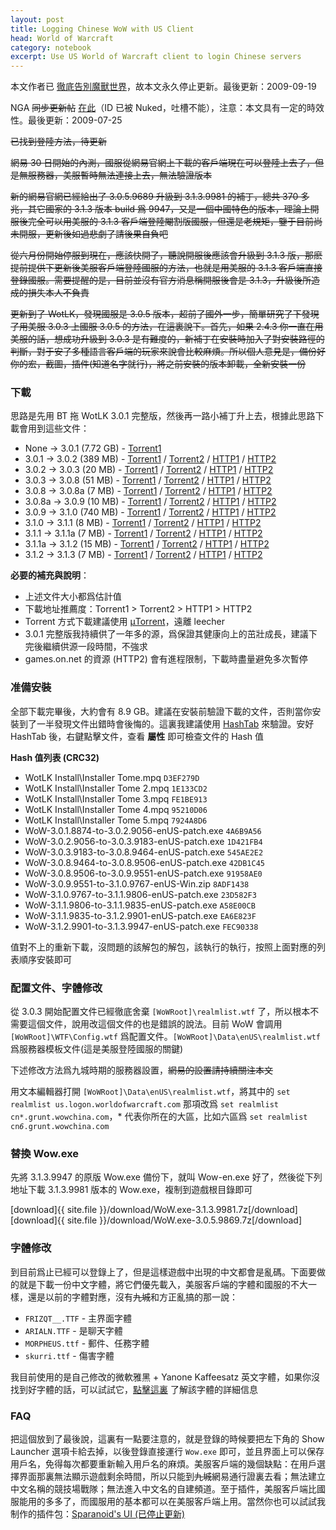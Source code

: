 ```yaml
---
layout: post
title: Logging Chinese WoW with US Client
head: World of Warcraft
category: notebook
excerpt: Use US World of Warcraft client to login Chinese servers
---
```


<section class=text>
<p class=note>本文作者已 <a href="//sparanoid.com/game/make-love-not-warcraft-something-about-me-and-wow/">徹底告別魔獸世界</a>，故本文永久停止更新。最後更新：2009-09-19</p>

<p class=note>NGA <del datetime="2009-07-24T19:58:20+00:00">同步更新帖</del> <a href="http://bbs.ngacn.cc/read.php?tid=1614456">在此</a>（ID 已被 Nuked，吐槽不能），注意：本文具有一定的時效性。最後更新：2009-07-25</p>

<p><del datetime="2009-09-19T02:41:14+00:00">已找到登陸方法，待更新</del></p>

<p><del datetime="2009-08-08T03:56:28+00:00">網易 30 日開始的內測，國服從網易官網上下載的客戶端現在可以登陸上去了，但是無服務器，美服暫時無法連接上去，無法驗證版本</del></p>

<p><del datetime="2009-07-25T14:25:59+00:00">新的網易官網已經給出了 3.0.5.9689 升級到 3.1.3.9981 的補丁，總共 370 多兆，其它國家的 3.1.3 版本 build 爲 9947，又是一個中國特色的版本，理論上開服後完全可以用美服的 3.1.3 客戶端登陸閹割版國服，但還是老規矩，鑒于目前尚未開服，更新後如過悲劇了請後果自負吧</del></p>

<p><del datetime="2009-07-24T19:48:10+00:00">從六月份開始停服到現在，應該快開了，聽說開服後應該會升級到 3.1.3 版，那麽提前提供下更新後美服客戶端登陸國服的方法，也就是用美服的 3.1.3 客戶端直接登錄國服。需要提醒的是，目前並沒有官方消息稱開服後會是 3.1.3，升級後所造成的損失本人不負責</del></p>

<p><del datetime="2009-07-10T17:20:25+00:00">更新到了 WotLK，發現國服是 3.0.5 版本，超前了國外一步，簡單研究了下發現了用美服 3.0.3 上國服 3.0.5 的方法，在這裏說下。首先，如果 2.4.3 你一直在用美服的話，想成功升級到 3.0.3 是有難度的，新補丁在安裝時加入了對安裝路徑的判斷，對于安了多種語言客戶端的玩家來說會比較麻煩。所以個人意見是，備份好你的宏，截圖，插件(知道名字就行)，將之前安裝的版本卸載，全新安裝一份</del></p>

<h3>下載</h3>
<p>思路是先用 BT 拖 WotLK 3.0.1 完整版，然後再一路小補丁升上去，根據此思路下載會用到這些文件：</p>

<ul>
<li>None → 3.0.1  (7.72 GB) - <a href="{{ site.file }}/download/wow-torrent/WoW-3.0.1-enUS-dvd.torrent">Torrent1</a></li>
<li>3.0.1 → 3.0.2  (389 MB) - <a href="http://a.wirebrain.de/wow/torrent/WoW-3.0.1-to-3.0.2-enUS-Win-Update-downloader.torrent">Torrent1</a> / <a href="{{ site.file }}/download/wow-torrent/WoW-3.0.1-to-3.0.2-enUS-Win-Update-downloader.torrent">Torrent2</a> / <a href="http://a.wirebrain.de/wow/patches/3.0.2/WoW-3.0.1.8874-to-3.0.2.9056-enUS-patch.exe">HTTP1</a> / <a href="http://games.on.net/file/21421/World_of_Warcraft_v3.0.1_to_v3.0.2_USAus_Patch">HTTP2</a></li>
<li>3.0.2 → 3.0.3  (20 MB) - <a href="http://a.wirebrain.de/wow/torrent/WoW-3.0.2.9056-to-3.0.3.9183-enUS-patch.torrent">Torrent1</a> / <a href="{{ site.file }}/download/wow-torrent/WoW-3.0.2.9056-to-3.0.3.9183-enUS-patch.torrent">Torrent2</a> / <a href="http://a.wirebrain.de/wow/patches/3.0.3/WoW-3.0.2.9056-to-3.0.3.9183-enUS-patch.exe">HTTP1</a> / <a href="http://games.on.net/file/21996/World_of_Warcraft_v3.0.2_to_v3.0.3_USAus_Patch">HTTP2</a></li>
<li>3.0.3 → 3.0.8  (51 MB) - <a href="http://a.wirebrain.de/wow/torrent/WoW-3.0.3.9183-to-3.0.8.9464-enUS-patch.torrent">Torrent1</a> / <a href="{{ site.file }}/download/wow-torrent/WoW-3.0.3.9183-to-3.0.8.9464-enUS-patch.torrent">Torrent2</a> / <a href="http://a.wirebrain.de/wow/patches/3.0.8/WoW-3.0.3.9183-to-3.0.8.9464-enUS-patch.exe">HTTP1</a> / <a href="http://games.on.net/file/23610/World_of_Warcraft_3.0.3_to_3.0.8_USAus_Upgrade_Patch">HTTP2</a></li>
<li>3.0.8 → 3.0.8a  (7 MB) - <a href="http://a.wirebrain.de/wow/torrent/WoW-3.0.8.9464-to-3.0.8.9506-enUS-patch.torrent">Torrent1</a> / <a href="{{ site.file }}/download/wow-torrent/WoW-3.0.8.9464-to-3.0.8.9506-enUS-patch.torrent">Torrent2</a> / <a href="http://a.wirebrain.de/wow/patches/3.0.8/WoW-3.0.8.9464-to-3.0.8.9506-enUS-patch.exe">HTTP1</a> / <a href="http://games.on.net/file/23835/World_of_Warcraft_3.0.8_to_3.0.8a_USAus_Upgrade_Patch">HTTP2</a></li>
<li>3.0.8a → 3.0.9  (10 MB) - <a href="http://a.wirebrain.de/wow/torrent/WoW-3.0.8.9506-to-3.0.9.9551-enUS-patch.torrent">Torrent1</a> / <a href="{{ site.file }}/download/wow-torrent/WoW-3.0.8.9506-to-3.0.9.9551-enUS-patch.torrent">Torrent2</a> / <a href="http://a.wirebrain.de/wow/patches/3.0.9/WoW-3.0.8.9506-to-3.0.9.9551-enUS-patch.exe">HTTP1</a> / <a href="http://games.on.net/file/24057/World_of_Warcraft_3.0.8a_to_3.0.9_USAus_Upgrade_Patch">HTTP2</a></li>
<li>3.0.9 → 3.1.0  (740 MB) - <a href="http://a.wirebrain.de/wow/torrent/WoW-3.0.9.9551-to-3.1.0.9767-enUS-downloader.torrent">Torrent1</a> / <a href="{{ site.file }}/download/wow-torrent/WoW-3.0.9.9551-to-3.1.0.9767-enUS-downloader.torrent">Torrent2</a> / <a href="http://a.wirebrain.de/wow/patches/3.1.0/WoW-3.0.9.9551-to-3.1.0.9767-enUS-Win.zip">HTTP1</a> / <a href="http://games.on.net/file/25794/World_of_Warcraft_US_3.0.9__3.1.0_USAUS_Patch">HTTP2</a></li>
<li>3.1.0 → 3.1.1  (8 MB) - <a href="http://a.wirebrain.de/wow/torrent/WoW-3.1.0.9767-to-3.1.1.9806-enUS-patch.torrent">Torrent1</a> / <a href="{{ site.file }}/download/wow-torrent/WoW-3.1.0.9767-to-3.1.1.9806-enUS-patch.torrent">Torrent2</a> / <a href="http://a.wirebrain.de/wow/patches/3.1.1/WoW-3.1.0.9767-to-3.1.1.9806-enUS-patch.exe">HTTP1</a> / <a href="http://games.on.net/file/25955/World_of_Warcraft_3.1.0__3.1.1_USAUS_Patch">HTTP2</a></li>
<li>3.1.1 → 3.1.1a  (7 MB) - <a href="http://a.wirebrain.de/wow/torrent/WoW-3.1.1.9806-to-3.1.1.9835-enUS-patch.torrent">Torrent1</a> / <a href="{{ site.file }}/download/wow-torrent/WoW-3.1.1.9806-to-3.1.1.9835-enUS-patch.torrent">Torrent2</a> / <a href="http://a.wirebrain.de/wow/patches/3.1.1/WoW-3.1.1.9806-to-3.1.1.9835-enUS-patch.exe">HTTP1</a> / <a href="http://games.on.net/file/26090/World_of_Warcraft_USAUS_v3.1.1__v3.1.1a_Patch">HTTP2</a></li>
<li>3.1.1a → 3.1.2  (15 MB) - <a href="http://a.wirebrain.de/wow/torrent/WoW-3.1.1.9835-to-3.1.2.9901-enUS-patch.torrent">Torrent1</a> / <a href="{{ site.file }}/download/wow-torrent/WoW-3.1.1.9835-to-3.1.2.9901-enUS-patch.torrent">Torrent2</a> / <a href="http://a.wirebrain.de/wow/patches/3.1.2/WoW-3.1.1.9835-to-3.1.2.9901-enUS-patch.exe">HTTP1</a> / <a href="http://games.on.net/file/26626/World_of_Warcraft_USAus_v3.1.1a__v3.1.2_Patch">HTTP2</a></li>
<li>3.1.2 → 3.1.3  (7 MB) - <a href="http://a.wirebrain.de/wow/torrent/WoW-3.1.2.9901-to-3.1.3.9947-enUS-patch.torrent">Torrent1</a> / <a href="{{ site.file }}/download/wow-torrent/WoW-3.1.2.9901-to-3.1.3.9947-enUS-patch.torrent">Torrent2</a> / <a href="http://a.wirebrain.de/wow/patches/3.1.3/WoW-3.1.2.9901-to-3.1.3.9947-enUS-patch.exe">HTTP1</a> / <a href="http://games.on.net/file/26999/World_of_Warcraft_USAus_v3.1.2__v3.1.3_Patch">HTTP2</a></li>
</ul>

<p><strong>必要的補充與說明</strong>：</p>
<ul>
<li>上述文件大小都爲估計值</li>
<li>下載地址推薦度：Torrent1 > Torrent2 > HTTP1 > HTTP2</li>
<li>Torrent 方式下載建議使用 <a href="http://www.utorrent.com/">&micro;Torrent</a>，遠離 leecher</li>
<li>3.0.1 完整版我持續供了一年多的源，爲保證其健康向上的茁壯成長，建議下完後繼續供源一段時間，不強求</li>
<li>games.on.net 的資源 (HTTP2) 會有進程限制，下載時盡量避免多次暫停</li>
</ul>

<h3>准備安裝</h3>
<p>全部下載完畢後，大約會有 8.9 GB。建議在安裝前驗證下載的文件，否則當你安裝到了一半發現文件出錯時會後悔的。這裏我建議使用 <a href="http://www.beeblebrox.org/hashtab/">HashTab</a> 來驗證。安好 HashTab 後，右鍵點擊文件，查看 <strong>屬性</strong> 即可檢查文件的 Hash 值</p>

<p><strong>Hash 值列表 (CRC32)</strong></p>
<ul>
<li>WotLK Install\Installer Tome.mpq <code>D3EF279D</code></li>
<li>WotLK Install\Installer Tome 2.mpq <code>1E133CD2</code></li>
<li>WotLK Install\Installer Tome 3.mpq <code>FE1BE913</code></li>
<li>WotLK Install\Installer Tome 4.mpq <code>95210D06</code></li>
<li>WotLK Install\Installer Tome 5.mpq <code>7924A8D6</code></li>
<li>WoW-3.0.1.8874-to-3.0.2.9056-enUS-patch.exe <code>4A6B9A56</code></li>
<li>WoW-3.0.2.9056-to-3.0.3.9183-enUS-patch.exe <code>1D421FB4</code></li>
<li>WoW-3.0.3.9183-to-3.0.8.9464-enUS-patch.exe <code>545AE2E2</code></li>
<li>WoW-3.0.8.9464-to-3.0.8.9506-enUS-patch.exe <code>42DB1C45</code></li>
<li>WoW-3.0.8.9506-to-3.0.9.9551-enUS-patch.exe <code>91958AE0</code></li>
<li>WoW-3.0.9.9551-to-3.1.0.9767-enUS-Win.zip <code>8ADF1438</code></li>
<li>WoW-3.1.0.9767-to-3.1.1.9806-enUS-patch.exe <code>23D582F3</code></li>
<li>WoW-3.1.1.9806-to-3.1.1.9835-enUS-patch.exe <code>A58E00CB</code></li>
<li>WoW-3.1.1.9835-to-3.1.2.9901-enUS-patch.exe <code>EA6E823F</code></li>
<li>WoW-3.1.2.9901-to-3.1.3.9947-enUS-patch.exe <code>FEC90338</code></li>
</ul>

<p>值對不上的重新下載，沒問題的該解包的解包，該執行的執行，按照上面對應的列表順序安裝即可</p>

<h3>配置文件、字體修改</h3>
<p>從 3.0.3 開始配置文件已經徹底舍棄 <code>[WoWRoot]\realmlist.wtf</code> 了，所以根本不需要這個文件，說用改這個文件的也是錯誤的說法。目前 WoW 會調用 <code>[WoWRoot]\WTF\Config.wtf</code> 爲配置文件。<code>[WoWRoot]\Data\enUS\realmlist.wtf</code> 爲服務器模板文件(這是美服登陸國服的關鍵)</p>

<p class=note>下述修改方法爲九城時期的服務器設置，<del datetime="2010-08-09T19:32:51+00:00">網易的設置請持續關注本文</del></p>

<p>用文本編輯器打開 <code>[WoWRoot]\Data\enUS\realmlist.wtf</code>，將其中的 <code>set realmlist us.logon.worldofwarcraft.com</code> 那項改爲 <code>set realmlist cn*.grunt.wowchina.com</code>，* 代表你所在的大區，比如六區爲 <code>set realmlist cn<em>6</em>.grunt.wowchina.com</code></p>

<h3>替換 Wow.exe</h3>
<p>先將 3.1.3.9947 的原版 Wow.exe 備份下，就叫 Wow-en.exe 好了，然後從下列地址下載 3.1.3.9981 版本的 Wow.exe，複制到遊戲根目錄即可</p>

[download]{{ site.file }}/download/WoW.exe-3.1.3.9981.7z[/download]
[download]{{ site.file }}/download/WoW.exe-3.0.5.9869.7z[/download]

<h3>字體修改</h3>
<p>到目前爲止已經可以登錄上了，但是這樣遊戲中出現的中文都會是亂碼。下面要做的就是下載一份中文字體，將它們優先載入，美服客戶端的字體和國服的不大一樣，還是以前的字體對應，沒有<del datetime="2009-07-10T17:38:41+00:00">九城</del>和方正亂搞的那一說：</p>

<ul>
<li><code>FRIZQT__.TTF</code> - 主界面字體</li>
<li><code>ARIALN.TTF</code> - 是聊天字體</li>
<li><code>MORPHEUS.ttf</code> - 郵件、任務字體</li>
<li><code>skurri.ttf</code> - 傷害字體</li>
</ul>

<p>我目前使用的是自己修改的微軟雅黑 + Yanone Kaffeesatz 英文字體，如果你沒找到好字體的話，可以試試它，<a href="//@base_url/project/msyhwow/">點擊這裏</a> 了解該字體的詳細信息</p>

<h3>FAQ</h3>
<p>把這個放到了最後說，這裏有一點要注意的，就是登錄的時候要把左下角的 Show Launcher 選項卡給去掉，以後登錄直接運行 <code>Wow.exe</code> 即可，並且界面上可以保存用戶名，免得每次都要重新輸入用戶名的麻煩。美服客戶端的幾個缺點：在用戶選擇界面那裏無法顯示遊戲剩余時間，所以只能到<del datetime="2009-07-10T17:18:52+00:00">九城</del>網易通行證裏去看；無法建立中文名稱的競技場戰隊；無法進入中文名的自建頻道。至于插件，美服客戶端比國服能用的多多了，而國服用的基本都可以在美服客戶端上用。當然你也可以試試我制作的插件包：<a href="http://code.google.com/p/sparanoid/">Sparanoid's UI (已停止更新)</a></p>
</section>